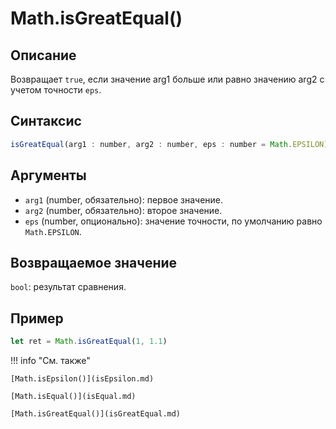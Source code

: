 # Math.isGreatEqual()

## Описание
Возвращает `true`, если значение arg1 больше или равно значению arg2 с учетом точности `eps`.

## Синтаксис
```javascript
isGreatEqual(arg1 : number, arg2 : number, eps : number = Math.EPSILON) : number
``` 

## Аргументы
- `arg1` (number, обязательно): первое значение.
- `arg2` (number, обязательно): второе значение.
- `eps` (number, опционально): значение точности, по умолчанию равно `Math.EPSILON`.

## Возвращаемое значение
`bool`: результат сравнения.

## Пример
``` javascript linenums="1"
let ret = Math.isGreatEqual(1, 1.1)
``` 

!!! info "См. также"

    [Math.isEpsilon()](isEpsilon.md)

    [Math.isEqual()](isEqual.md)

    [Math.isGreatEqual()](isGreatEqual.md)
